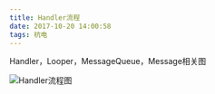 ```yaml
---
title: Handler流程
date: 2017-10-20 14:00:58
tags: 杭电
---
```


Handler，Looper，MessageQueue，Message相关图

<img src="/imgs/HandlerLooperMessageQueue.png"   alt="Handler流程图" align=center />